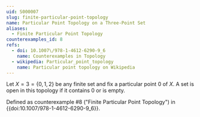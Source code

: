 ```yaml
---
uid: S000007
slug: finite-particular-point-topology
name: Particular Point Topology on a Three-Point Set
aliases:
  - Finite Particular Point Topology
counterexamples_id: 8
refs:
  - doi: 10.1007\/978-1-4612-6290-9_6
    name: Counterexamples in Topology
  - wikipedia: Particular_point_topology
    name: Particular point topology on Wikipedia
---
```

Let $X=3=\{0,1,2\}$ be any finite set and fix a particular point $0$ of $X$.
A set is open in this topology if it contains $0$ or is empty.

Defined as counterexample #8 ("Finite Particular Point Topology")
in {{doi:10.1007\/978-1-4612-6290-9_6}}.
